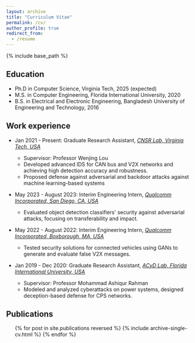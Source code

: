 ```yaml
---
layout: archive
title: "Curriculum Vitae"
permalink: /cv/
author_profile: true
redirect_from:
  - /resume
---
```


{% include base_path %}

Education
-----
* Ph.D in Computer Science, Virginia Tech, 2025 (expected)
* M.S. in Computer Engineering, Florida International University, 2020
* B.S. in Electrical and Electronic Engineering, Bangladesh University of Engineering and Technology, 2016


Work experience
-----

* Jan 2021 - Present: Graduate Research Assistant, *[CNSR Lab, Virginia Tech, USA](https://www.cnsr.ictas.vt.edu/)*
  - Supervisor: Professor Wenjing Lou
  - Developed advanced IDS for CAN bus and V2X networks and achieving high detection accuracy and robustness.
  - Proposed defense against adversarial and backdoor attacks against machine learning-based systems
  
* May 2023 - August 2023: Interim Engineering Intern, *[Qualcomm Incorporated, San Diego, CA, USA](https://www.qualcomm.com/)*
  - Evaluated object detection classifiers' security against adversarial attacks, focusing on transferability and impact.

* May 2022 - August 2022: Interim Engineering Intern, *[Qualcomm Incorporated, Boxborough, MA, USA](https://www.qualcomm.com/)* 
  - Tested security solutions for connected vehicles using GANs to generate and evaluate false V2X messages.

* Jan 2019 - Dec 2020: Graduate Research Assistant, *[ACyD Lab, Florida International University, USA](https://acyd.fiu.edu/)*
  - Supervisor: Professor Mohammad Ashiqur Rahman
  - Modeled and analyzed cyberattacks on power systems, designed deception-based defense for CPS networks. 

  
<!-- Skills
======
* Skill 1
* Skill 2
  * Sub-skill 2.1
  * Sub-skill 2.2
  * Sub-skill 2.3
* Skill 3 -->

Publications
-----
  <ul>{% for post in site.publications reversed %}
    {% include archive-single-cv.html %}
  {% endfor %}</ul>
  
<!-- Talks
======
  <ul>{% for post in site.talks reversed %}
    {% include archive-single-talk-cv.html  %}
  {% endfor %}</ul>
  
Teaching
======
  <ul>{% for post in site.teaching reversed %}
    {% include archive-single-cv.html %}
  {% endfor %}</ul> -->
  
<!-- Service and leadership
======
* Currently signed in to 43 different slack teams -->
